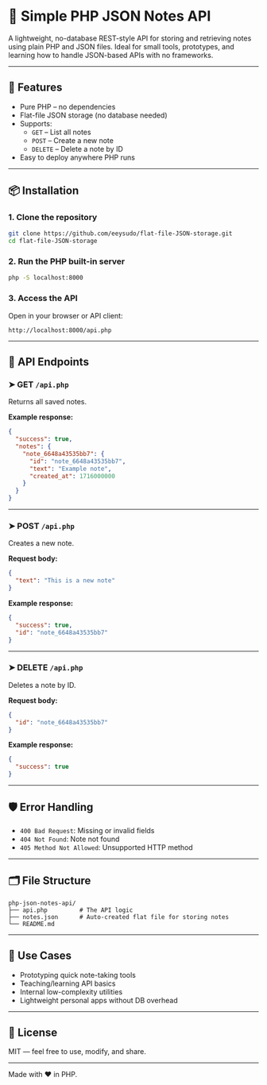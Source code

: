 
# 📝 Simple PHP JSON Notes API

A lightweight, no-database REST-style API for storing and retrieving notes using plain PHP and JSON files. Ideal for small tools, prototypes, and learning how to handle JSON-based APIs with no frameworks.

---

## 🚀 Features

- Pure PHP – no dependencies
- Flat-file JSON storage (no database needed)
- Supports:
  - `GET` – List all notes
  - `POST` – Create a new note
  - `DELETE` – Delete a note by ID
- Easy to deploy anywhere PHP runs

---

## 📦 Installation

### 1. Clone the repository

```bash
git clone https://github.com/eeysudo/flat-file-JSON-storage.git
cd flat-file-JSON-storage
```

### 2. Run the PHP built-in server

```bash
php -S localhost:8000
```

### 3. Access the API

Open in your browser or API client:

```
http://localhost:8000/api.php
```

---

## 📡 API Endpoints

### ➤ GET `/api.php`

Returns all saved notes.

**Example response:**

```json
{
  "success": true,
  "notes": {
    "note_6648a43535bb7": {
      "id": "note_6648a43535bb7",
      "text": "Example note",
      "created_at": 1716000000
    }
  }
}
```

---

### ➤ POST `/api.php`

Creates a new note.

**Request body:**

```json
{
  "text": "This is a new note"
}
```

**Example response:**

```json
{
  "success": true,
  "id": "note_6648a43535bb7"
}
```

---

### ➤ DELETE `/api.php`

Deletes a note by ID.

**Request body:**

```json
{
  "id": "note_6648a43535bb7"
}
```

**Example response:**

```json
{
  "success": true
}
```

---

## 🛡️ Error Handling

- `400 Bad Request`: Missing or invalid fields
- `404 Not Found`: Note not found
- `405 Method Not Allowed`: Unsupported HTTP method

---

## 🗂 File Structure

```
php-json-notes-api/
├── api.php         # The API logic
├── notes.json      # Auto-created flat file for storing notes
└── README.md
```

---

## 🧠 Use Cases

- Prototyping quick note-taking tools
- Teaching/learning API basics
- Internal low-complexity utilities
- Lightweight personal apps without DB overhead

---

## 📄 License

MIT — feel free to use, modify, and share.

---

Made with ❤️ in PHP.
